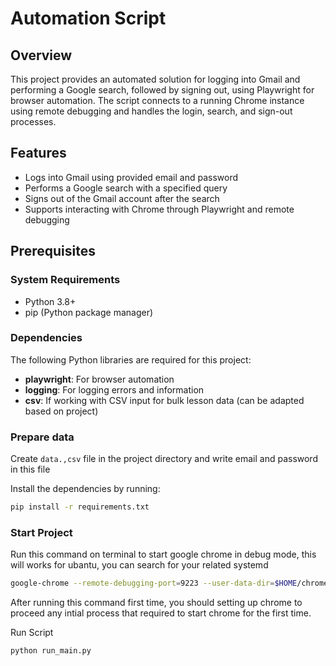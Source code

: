 # Automation Script

## Overview
This project provides an automated solution for logging into Gmail and performing a Google search, followed by signing out, using Playwright for browser automation. The script connects to a running Chrome instance using remote debugging and handles the login, search, and sign-out processes.

## Features
- Logs into Gmail using provided email and password
- Performs a Google search with a specified query
- Signs out of the Gmail account after the search
- Supports interacting with Chrome through Playwright and remote debugging

## Prerequisites

### System Requirements
- Python 3.8+
- pip (Python package manager)

### Dependencies
The following Python libraries are required for this project:
- **playwright**: For browser automation
- **logging**: For logging errors and information
- **csv**: If working with CSV input for bulk lesson data (can be adapted based on project)

### Prepare data
Create `data.,csv` file in the project directory and write email and password in this file

Install the dependencies by running:

```bash
pip install -r requirements.txt
```

### Start Project
Run this command on terminal to start google chrome in debug mode, this will works for ubantu, you can search for your related systemd

```bash
google-chrome --remote-debugging-port=9223 --user-data-dir=$HOME/chrome-debug
```
After running this command first time, you should setting up chrome to proceed any intial process that required to start chrome for the first time.

Run Script
```bash
python run_main.py
```
